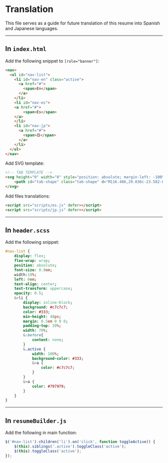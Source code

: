 # Translation
This file serves as a guide for future translation of this resume into Spanish and Japanese languages.

---

## In `index.html`

Add the following snippet to `[role="banner"]`:
``` html
<nav>
  <ul id="nav-list">
    <li id="nav-en" class="active">
      <a href="#">
        <span>En</span>
      </a>
    </li>
    <li id="nav-es">
    <a href="#">
        <span>Es</span>
    </a>
    </li>
    <li id="nav-jp">
      <a href="#">
        <span>日</span>
      </a>
    </li>
  </ul>
</nav>
```

Add SVG template:
``` html
<!-- TAB TEMPLATE -->
<svg height="0" width="0" style="position: absolute; margin-left: -100%;">
    <path id="tab-shape" class="tab-shape" d="M116.486,29.036c-23.582-8-14.821-29-42.018-29h-62.4C5.441,0.036,0,5.376,0,12.003v28.033h122v-11H116.486z">
</svg>
```

Add files translations:
``` html
<script src="scripts/es.js" defer></script>
<script src="scripts/jp.js" defer></script>
```

---

## In `header.scss`
Add the following snippet:
``` sass
#nav-list {
    display: flex;
    flex-wrap: wrap;
    position: absolute;
    font-size: 0.8em;
    width:10%;
    left: 0em;
    text-align: center;
    text-transform: uppercase;
    opacity: 0.5;
    &>li {
        display: inline-block;
        background: #c7c7c7;
        color: #333;
        min-height: 48px;
        margin: 0.5em 0 0 0;
        padding-top: 20%;
        width: 70%;
        &:before{
            content: none;
        }
        &.active {
            width: 100%;
            background-color: #333;
            &>a {
                color: #c7c7c7;
            }
        }
        &>a {
            color: #797979;
        }
    }
}
```

---

## In `resumeBuilder.js`

Add the following in main function:
``` javascript
$('#nav-list').children('li').on('click', function toggleActive() {
    $(this).siblings('.active').toggleClass('active');
    $(this).toggleClass('active');
});
```